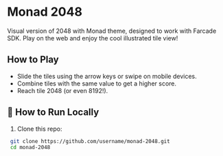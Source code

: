 # Monad 2048

Visual version of 2048 with Monad theme, designed to work with Farcade SDK. Play on the web and enjoy the cool illustrated tile view!

## How to Play

- Slide the tiles using the arrow keys or swipe on mobile devices.
- Combine tiles with the same value to get a higher score.
- Reach tile 2048 (or even 8192!).

## 🚀 How to Run Locally

1. Clone this repo:
```bash
 git clone https://github.com/username/monad-2048.git
 cd monad-2048